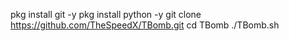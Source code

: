 pkg install git -y pkg install python -y git clone https://github.com/TheSpeedX/TBomb.git cd TBomb ./TBomb.sh
